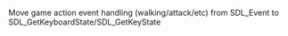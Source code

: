 Move game action event handling (walking/attack/etc) from SDL_Event to SDL_GetKeyboardState/SDL_GetKeyState